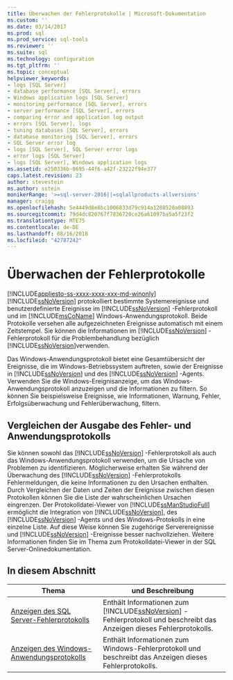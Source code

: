 ```yaml
---
title: Überwachen der Fehlerprotokolle | Microsoft-Dokumentation
ms.custom: ''
ms.date: 03/14/2017
ms.prod: sql
ms.prod_service: sql-tools
ms.reviewer: ''
ms.suite: sql
ms.technology: configuration
ms.tgt_pltfrm: ''
ms.topic: conceptual
helpviewer_keywords:
- logs [SQL Server]
- database performance [SQL Server], errors
- Windows application logs [SQL Server]
- monitoring performance [SQL Server], errors
- server performance [SQL Server], errors
- comparing error and application log output
- errors [SQL Server], logs
- tuning databases [SQL Server], errors
- database monitoring [SQL Server], errors
- SQL Server error log
- logs [SQL Server], SQL Server error logs
- error logs [SQL Server]
- logs [SQL Server], Windows application logs
ms.assetid: e250336b-0695-44f6-a42f-23222f94e377
caps.latest.revision: 23
author: stevestein
ms.author: sstein
monikerRange: '>=sql-server-2016||=sqlallproducts-allversions'
manager: craigg
ms.openlocfilehash: 5e4449d8e8bc1006833d79c914a1208528a08893
ms.sourcegitcommit: 79d4dc820767f7836720ce26a61097ba5a5f23f2
ms.translationtype: MTE75
ms.contentlocale: de-DE
ms.lasthandoff: 08/16/2018
ms.locfileid: "42787242"
---
```

# <a name="monitoring-the-error-logs"></a>Überwachen der Fehlerprotokolle
[!INCLUDE[appliesto-ss-xxxx-xxxx-xxx-md-winonly](../../includes/appliesto-ss-xxxx-xxxx-xxx-md-winonly.md)]
  [!INCLUDE[ssNoVersion](../../includes/ssnoversion-md.md)] protokolliert bestimmte Systemereignisse und benutzerdefinierte Ereignisse im [!INCLUDE[ssNoVersion](../../includes/ssnoversion-md.md)] -Fehlerprotokoll und im [!INCLUDE[msCoName](../../includes/msconame-md.md)] Windows-Anwendungsprotokoll. Beide Protokolle versehen alle aufgezeichneten Ereignisse automatisch mit einem Zeitstempel. Sie können die Informationen im [!INCLUDE[ssNoVersion](../../includes/ssnoversion-md.md)] -Fehlerprotokoll für die Problembehandlung bezüglich [!INCLUDE[ssNoVersion](../../includes/ssnoversion-md.md)]verwenden.  
  
 Das Windows-Anwendungsprotokoll bietet eine Gesamtübersicht der Ereignisse, die im Windows-Betriebssystem auftreten, sowie der Ereignisse in [!INCLUDE[ssNoVersion](../../includes/ssnoversion-md.md)] und des [!INCLUDE[ssNoVersion](../../includes/ssnoversion-md.md)] -Agents. Verwenden Sie die Windows-Ereignisanzeige, um das Windows-Anwendungsprotokoll anzuzeigen und die Informationen zu filtern. So können Sie beispielsweise Ereignisse, wie Informationen, Warnung, Fehler, Erfolgsüberwachung und Fehlerüberwachung, filtern.  
  
## <a name="comparing-error-and-application-log-output"></a>Vergleichen der Ausgabe des Fehler- und Anwendungsprotokolls  
 Sie können sowohl das [!INCLUDE[ssNoVersion](../../includes/ssnoversion-md.md)] -Fehlerprotokoll als auch das Windows-Anwendungsprotokoll verwenden, um die Ursache von Problemen zu identifizieren. Möglicherweise erhalten Sie während der Überwachung des [!INCLUDE[ssNoVersion](../../includes/ssnoversion-md.md)] -Fehlerprotokolls Fehlermeldungen, die keine Informationen zu den Ursachen enthalten. Durch Vergleichen der Daten und Zeiten der Ereignisse zwischen diesen Protokollen können Sie die Liste der wahrscheinlichen Ursachen eingrenzen. Der Protokolldatei-Viewer von [!INCLUDE[ssManStudioFull](../../includes/ssmanstudiofull-md.md)] ermöglicht die Integration von [!INCLUDE[ssNoVersion](../../includes/ssnoversion-md.md)], des [!INCLUDE[ssNoVersion](../../includes/ssnoversion-md.md)] -Agents und des Windows-Protokolls in eine einzelne Liste. Auf diese Weise können Sie zugehörige Serverereignisse und [!INCLUDE[ssNoVersion](../../includes/ssnoversion-md.md)] -Ereignisse besser nachvollziehen. Weitere Informationen finden Sie im Thema zum Protokolldatei-Viewer in der SQL Server-Onlinedokumentation.  
  
## <a name="in-this-section"></a>In diesem Abschnitt  
  
|Thema|und Beschreibung|  
|-----------|-----------------|  
|[Anzeigen des SQL Server-Fehlerprotokolls](../../tools/configuration-manager/viewing-the-sql-server-error-log.md)|Enthält Informationen zum [!INCLUDE[ssNoVersion](../../includes/ssnoversion-md.md)] -Fehlerprotokoll und beschreibt das Anzeigen dieses Fehlerprotokolls.|  
|[Anzeigen des Windows-Anwendungsprotokolls](../../tools/configuration-manager/viewing-the-windows-application-log.md)|Enthält Informationen zum Windows-Fehlerprotokoll und beschreibt das Anzeigen dieses Fehlerprotokolls.|  
  
  
